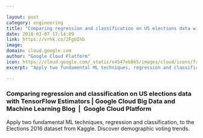```yaml
---

layout: post
category: engineering
title: "Comparing regression and classification on US elections data with TensorFlow Estimators"
date: 2018-03-07 17:14:09
link: https://vrhk.co/2FgUIhb
image: 
domain: cloud.google.com
author: "Google Cloud Platform"
icon: https://cloud.google.com/_static/e4547eb865/images/cloud/icons/favicons/apple-icon.png
excerpt: "Apply two fundamental ML techniques, regression and classification, to the Elections 2016 dataset from Kaggle. Discover demographic voting trends."

---
```


### Comparing regression and classification on US elections data with TensorFlow Estimators | Google Cloud Big Data and Machine Learning Blog  |  Google Cloud Platform

Apply two fundamental ML techniques, regression and classification, to the Elections 2016 dataset from Kaggle. Discover demographic voting trends.
